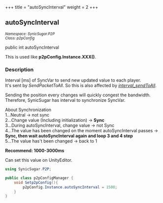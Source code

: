+++
title = "autoSyncInterval"
weight = 2
+++
## autoSyncInterval
<small>*Namespace: SynicSugar.P2P* <br>
*Class: p2pConfig* </small>

public int autoSyncInterval

This is used like **p2pConfig.Instance.XXX()**.


### Description
Interval [ms] of SyncVar to send new updated value to each player.<br>
It's sent by *SendPacketToAll*. So this is also affected by *[interval_sendToAll](../p2pConfig/intervalsendtoall)*.<br>

Sending the position every changes will quickly congest the bandwidth. Therefore, SynicSugar has interval to synchronize SyncVar.<br>

About Synchronization<br>
1...Neutral -> not sync<br>
2...Change value (Including initialization) -> **Sync**<br>
3...During autoSyncInterval, change value -> not Sync <br>
4...The value has been changed on the moment autoSyncInterval passes -> **Sync, then wait autoSyncInterval again and loop 3 and 4 step**<br>
5...The value has't been changed -> back to 1

**Recommend: 1000-3000ms**

Can set this value on UnityEditor.


```cs
using SynicSugar.P2P;

public class p2pConfigManager {
    void Setp2pConfig(){
        p2pConfig.Instance.autoSyncInterval = 1500;
    }
}
```